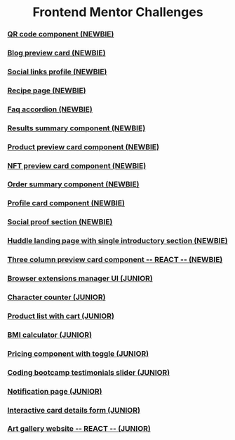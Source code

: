 <h1 align="center"> Frontend Mentor Challenges </h1>

### [QR code component (NEWBIE)](https://github.com/UPinar/frontend_mentor/tree/main/qr-code-component)

### [Blog preview card (NEWBIE)](https://github.com/UPinar/frontend_mentor/tree/main/blog-preview-card)

### [Social links profile (NEWBIE)](https://github.com/UPinar/frontend_mentor/tree/main/social-links-profile)

### [Recipe page (NEWBIE)](https://github.com/UPinar/frontend_mentor/tree/main/recipe-page)

### [Faq accordion (NEWBIE)](https://github.com/UPinar/frontend_mentor/tree/main/faq-accordion)

### [Results summary component (NEWBIE)](https://github.com/UPinar/frontend_mentor/tree/main/results-summary-component)

### [Product preview card component (NEWBIE)](https://github.com/UPinar/frontend_mentor/tree/main/product-preview-card-component)

### [NFT preview card component (NEWBIE)](https://github.com/UPinar/frontend_mentor/tree/main/nft-preview-card-component)

### [Order summary component (NEWBIE)](https://github.com/UPinar/frontend_mentor/tree/main/order-summary-component)

### [Profile card component (NEWBIE)](https://github.com/UPinar/frontend_mentor/tree/main/profile-card-component)

### [Social proof section (NEWBIE)](https://github.com/UPinar/frontend_mentor/tree/main/social-proof-section)

### [Huddle landing page with single introductory section (NEWBIE)](https://github.com/UPinar/frontend_mentor/tree/main/huddle-landing-page-with-single-introductory-section)

### [Three column preview card component -- REACT -- (NEWBIE)](https://github.com/UPinar/frontend_mentor/tree/main/three-column-preview-card-component)

### [Browser extensions manager UI (JUNIOR)](https://github.com/UPinar/frontend_mentor/tree/main/browser-extensions-manager-ui)

### [Character counter (JUNIOR)](https://github.com/UPinar/frontend_mentor/tree/main/character-counter)

### [Product list with cart (JUNIOR)](https://github.com/UPinar/frontend_mentor/tree/main/product-list-with-cart)

### [BMI calculator (JUNIOR)](https://github.com/UPinar/frontend_mentor/tree/main/bmi-calculator)

### [Pricing component with toggle (JUNIOR)](https://github.com/UPinar/frontend_mentor/tree/main/pricing-component-with-toggle)

### [Coding bootcamp testimonials slider (JUNIOR)](https://github.com/UPinar/frontend_mentor/tree/main/coding-bootcamp-testimonials-slider)

### [Notification page (JUNIOR)](https://github.com/UPinar/frontend_mentor/tree/main/notification-page)

### [Interactive card details form (JUNIOR)](https://github.com/UPinar/frontend_mentor/tree/main/interactive-card-details-form)

### [Art gallery website -- REACT -- (JUNIOR)](https://github.com/UPinar/frontend_mentor/tree/main/art-gallery-website)
